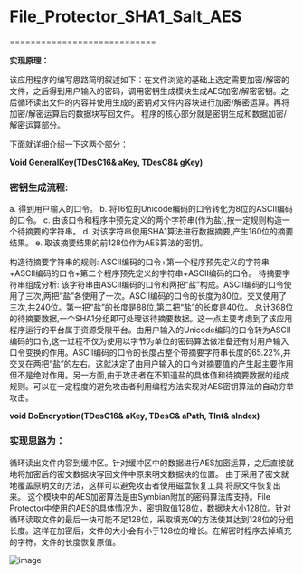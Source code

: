 # File_Protector_SHA1_Salt_AES

============================

**实现原理：**

该应用程序的编写思路简明叙述如下：在文件浏览的基础上选定需要加密/解密的文件，之后得到用户输入的密码，调用密钥生成模块生成AES加密/解密密钥。之后循环读出文件的内容并使用生成的密钥对文件内容块进行加密/解密运算。再将加密/解密运算后的数据块写回文件。
程序的核心部分就是密钥生成和数据加密/解密运算部分。



下面就详细介绍一下这两个部分：

**Void GeneralKey(TDesC16& aKey, TDesC8& gKey)**

### 密钥生成流程:

a.	得到用户输入的口令。
b.	将16位的Unicode编码的口令转化为8位的ASCII编码的口令。
c.	由该口令和程序中预先定义的两个字符串(作为盐),按一定规则构造一个待摘要的字符串。
d.	对该字符串使用SHA1算法进行数据摘要,产生160位的摘要结果。
e.	取该摘要结果的前128位作为AES算法的密钥。  

构造待摘要字符串的规则:
ASCII编码的口令+第一个程序预先定义的字符串+ASCII编码的口令+第二个程序预先定义的字符串+ASCII编码的口令。
待摘要字符串组成分析:
该字符串由ASCII编码的口令和两把“盐”构成。ASCII编码的口令使用了三次,两把“盐”各使用了一次。ASCII编码的口令的长度为80位。交叉使用了三次,共240位。第一把“盐”的长度是88位,第二把“盐”的长度是40位。
总计368位的待摘要数据,一个SHA1分组即可处理该待摘要数据。这一点主要考虑到了该应用程序运行的平台属于资源受限平台。由用户输入的Unicode编码的口令转为ASCII编码的口令,这一过程不仅为使用以字节为单位的密码算法做准备还有对用户输入口令变换的作用。ASCII编码的口令的长度占整个带摘要字符串长度的65.22%,并交叉在两把“盐”的左右。这就决定了由用户输入的口令对摘要值的产生起主要作用但不是绝对作用。另一方面,由于攻击者在不知道盐的具体值和待摘要数据的组成规则。可以在一定程度的避免攻击者利用编程方法实现对AES密钥算法的自动穷举攻击。


**void DoEncryption(TDesC16& aKey, TDesC& aPath, TInt& aIndex)**

### 实现思路为：

循环读出文件内容到缓冲区。针对缓冲区中的数据进行AES加密运算，之后直接就地将加密后的密文数据块写回文件中原来明文数据块的位置。
由于采用了密文就地覆盖原明文的方法，这样可以避免攻击者使用磁盘恢复工具	将原文件恢复出来。
这个模块中的AES加密算法是由Symbian附加的密码算法库支持。File Protector中使用的AES的具体情况为，密钥取值128位，数据块大小128位。针对循环读取文件的最后一块可能不足128位，采取填充0的方法使其达到128位的分组长度。这样在加密后，文件的大小会有小于128位的增长。在解密时程序去掉填充的字符，文件的长度恢复原值。

![image](https://s3.bmp.ovh/imgs/2021/09/4a33e359608357d9.png)
